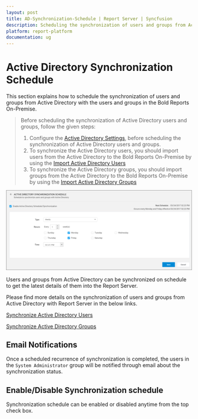 ```yaml
---
layout: post
title: AD-Synchronization-Schedule | Report Server | Syncfusion
description: Scheduling the synchronization of users and groups from Active-Directory with the users and groups in the Bold Reports On-Premise.
platform: report-platform
documentation: ug
---
```


# Active Directory Synchronization Schedule

This section explains how to schedule the synchronization of users and groups from Active Directory with the users and groups in the Bold Reports On-Premise.

> Before scheduling the synchronization of Active Directory users and groups, follow the given steps:
> 1. Configure the [Active Directory Settings](/on-premise/settings/active-directory/), before scheduling the synchronization of Active Directory users and groups.
> 2. To synchronize the Active Directory users, you should import users from the Active Directory to the Bold Reports On-Premise by using the [Import Active Directory Users](/on-premise/manage-users-and-groups/users/import-users/import-active-directory-users/)
> 3. To synchronize the Active Directory groups, you should import groups from the Active Directory to the Bold Reports On-Premise by using the [Import Active Directory Groups](/on-premise/manage-users-and-groups/groups/import-groups/import-active-directory-groups/)

![Active Directory Synchronization Schedule](/static/assets/on-premise/images/settings/active-directory-schedule-synchronization.png)

Users and groups from Active Directory can be synchronized on schedule to get the latest details of them into the Report Server.

Please find more details on the synchronization of users and groups from Active Directory with Report Server in the below links.

[Synchronize Active Directory Users](/on-premise/manage-users-and-groups/users/synchronize/synchronize-active-directory-users/)

[Synchronize Active Directory Groups](/on-premise/manage-users-and-groups/groups/synchronize/synchronize-active-directory-groups/)

## Email Notifications

Once a scheduled recurrence of synchronization is completed, the users in the `System Administrator` group will be notified through email about the synchronization status.

## Enable/Disable Synchronization schedule

Synchronization schedule can be enabled or disabled anytime from the top check box.
